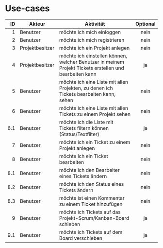 # Use-cases

|ID | Akteur | Aktivität | Optional|
|-:|-|-|:-:|
|1|Benutzer|möchte ich mich einloggen|nein|
|2|Benutzer|möchte ich mich registrieren|nein|
|3|Projektbesitzer|möchte ich ein Projekt anlegen|nein|
|4|Projektbesitzer|möchte ich einstellen können, welcher Benutzer in meinem Projekt Tickets erstellen und bearbeiten kann|ja|
|5|Benutzer|möchte ich eine Liste mit allen Projekten, zu denen ich Tickets bearbeiten kann, sehen|nein|
|6|Benutzer|möchte ich eine Liste mit allen Tickets zu einem Projekt sehen|nein|
|6.1|Benutzer|möchte ich die Liste mit Tickets filtern können (Status/Textfilter)|ja|
|7|Benutzer|möchte ich ein Ticket zu einem Projekt anlegen|nein|
|8|Benutzer|möchte ich ein Ticket bearbeiten|nein|
|8.1|Benutzer|möchte ich den Bearbeiter eines Tickets ändern|nein|
|8.2|Benutzer|möchte ich den Status eines Tickets ändern|nein|
|8.3|Benutzer|möchte ist einen Kommentar zu einem Ticket hinzufügen|nein|
|9|Benutzer|möchte ich Tickets auf das Projekt-Scrum/Kanban-Board schieben|ja|
|9.1|Benutzer|möchte ich Tickets auf dem Board verschieben|ja|
